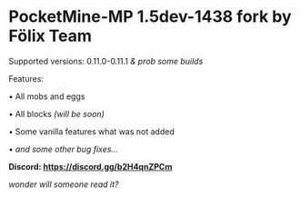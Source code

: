 # PocketMine-MP 1.5dev-1438 fork by Fölix Team
Supported versions: 0.11.0-0.11.1 *& prob some builds*

Features:

• All mobs and eggs

• All blocks *(will be soon)*

• Some vanilla features what was not added

• *and some other bug fixes...*

**Discord: https://discord.gg/b2H4qnZPCm**

*wonder will someone read it?*
